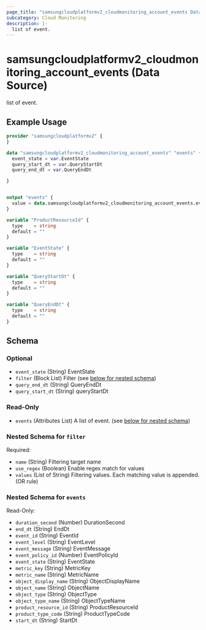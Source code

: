 ```yaml
---
page_title: "samsungcloudplatformv2_cloudmonitoring_account_events Data Source - samsungcloudplatformv2"
subcategory: Cloud Monitoring
description: |-
  list of event.
---
```


# samsungcloudplatformv2_cloudmonitoring_account_events (Data Source)

list of event.

## Example Usage

```terraform
provider "samsungcloudplatformv2" {
}

data "samsungcloudplatformv2_cloudmonitoring_account_events" "events" {
  event_state = var.EventState
  query_start_dt = var.QueryStartDt
  query_end_dt = var.QueryEndDt

}


output "events" {
  value = data.samsungcloudplatformv2_cloudmonitoring_account_events.events
}

variable "ProductResourceId" {
  type    = string
  default = ""
}

variable "EventState" {
  type    = string
  default = ""
}

variable "QueryStartDt" {
  type    = string
  default = ""
}

variable "QueryEndDt" {
  type    = string
  default = ""
}
```

<!-- schema generated by tfplugindocs -->
## Schema

### Optional

- `event_state` (String) EventState
- `filter` (Block List) Filter (see [below for nested schema](#nestedblock--filter))
- `query_end_dt` (String) QueryEndDt
- `query_start_dt` (String) queryStartDt

### Read-Only

- `events` (Attributes List) A list of event. (see [below for nested schema](#nestedatt--events))

<a id="nestedblock--filter"></a>
### Nested Schema for `filter`

Required:

- `name` (String) Filtering target name
- `use_regex` (Boolean) Enable regex match for values
- `values` (List of String) Filtering values. Each matching value is appended. (OR rule)


<a id="nestedatt--events"></a>
### Nested Schema for `events`

Read-Only:

- `duration_second` (Number) DurationSecond
- `end_dt` (String) EndDt
- `event_id` (String) EventId
- `event_level` (String) EventLevel
- `event_message` (String) EventMessage
- `event_policy_id` (Number) EventPolicyId
- `event_state` (String) EventState
- `metric_key` (String) MetricKey
- `metric_name` (String) MetricName
- `object_display_name` (String) ObjectDisplayName
- `object_name` (String) ObjectName
- `object_type` (String) ObjectType
- `object_type_name` (String) ObjectTypeName
- `product_resource_id` (String) ProductResourceId
- `product_type_code` (String) ProductTypeCode
- `start_dt` (String) StartDt